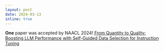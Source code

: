 ```yaml
---
layout: post
date: 2024-03-13
inline: true
---
```


**One** paper was accepted by NAACL 2024! [From Quantity to Quality: Boosting LLM Performance with Self-Guided Data Selection for Instruction Tuning](https://arxiv.org/abs/2308.12032)
